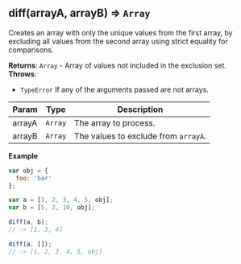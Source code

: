 <a name="diff"></a>

## diff(arrayA, arrayB) ⇒ <code>Array</code>
Creates an array with only the unique values from the first array,
by excluding all values from the second array using strict equality for comparisons.

**Returns**: <code>Array</code> - Array of values not included in the exclusion set.  
**Throws**:

- <code>TypeError</code> If any of the arguments passed are not arrays.


| Param | Type | Description |
| --- | --- | --- |
| arrayA | <code>Array</code> | The array to process. |
| arrayB | <code>Array</code> | The values to exclude from `arrayA`. |

**Example**  
```js
var obj = {
  foo: 'bar'
};

var a = [1, 2, 3, 4, 5, obj];
var b = [5, 2, 10, obj];

diff(a, b);
// -> [1, 3, 4]

diff(a, []);
// -> [1, 2, 3, 4, 5, obj]
```
